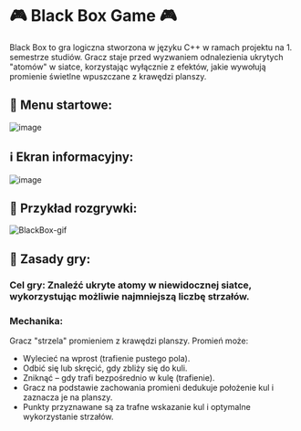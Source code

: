 # 🎮 Black Box Game 🎮
Black Box to gra logiczna stworzona w języku C++ w ramach projektu na 1. semestrze studiów. Gracz staje przed wyzwaniem odnalezienia ukrytych "atomów" w siatce, korzystając wyłącznie z efektów, jakie wywołują promienie świetlne wpuszczane z krawędzi planszy.
## 🧭 Menu startowe:
![image](https://github.com/user-attachments/assets/3e7768a4-abaf-442c-bd71-e389a2cac0f8)
## ℹ️ Ekran informacyjny:
![image](https://github.com/user-attachments/assets/ccc68df8-788a-451f-bbae-9db8681b0d59)
## 🎲 Przykład rozgrywki:
![BlackBox-gif](https://github.com/user-attachments/assets/ff7d8c53-afb2-4d10-904d-aaaa17873183)
## 📜 Zasady gry:
### Cel gry: Znaleźć ukryte atomy w niewidocznej siatce, wykorzystując możliwie najmniejszą liczbę strzałów.
### Mechanika:
Gracz "strzela" promieniem z krawędzi planszy.
Promień może:
* Wylecieć na wprost (trafienie pustego pola).
* Odbić się lub skręcić, gdy zbliży się do kuli.
* Zniknąć – gdy trafi bezpośrednio w kulę (trafienie).
* Gracz na podstawie zachowania promieni dedukuje położenie kul i zaznacza je na planszy.
* Punkty przyznawane są za trafne wskazanie kul i optymalne wykorzystanie strzałów.

